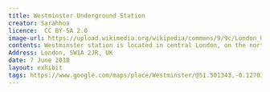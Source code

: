 ```yaml
---
title: Westminster Underground Station
creator: Sarahhoa
licence:  CC BY-SA 2.0
image-url: https://upload.wikimedia.org/wikipedia/commons/9/9c/London_Underground_S_Stock_train_at_Westminster.jpg
contents: Westminster station is located in central London, on the north bank of the Thames River.Westminster underground station is one of the main
Address: London, SW1A 2JR, UK
date: 7 June 2018
layout: exhibit
tags: https://www.google.com/maps/place/Westminster/@51.501343,-0.12703,17z/data=!3m1!4b1!4m5!3m4!1s0x487604c449b45ed3:0x25f3edbdeb1538df!8m2!3d51.501343!4d-0.1248413
---
```

